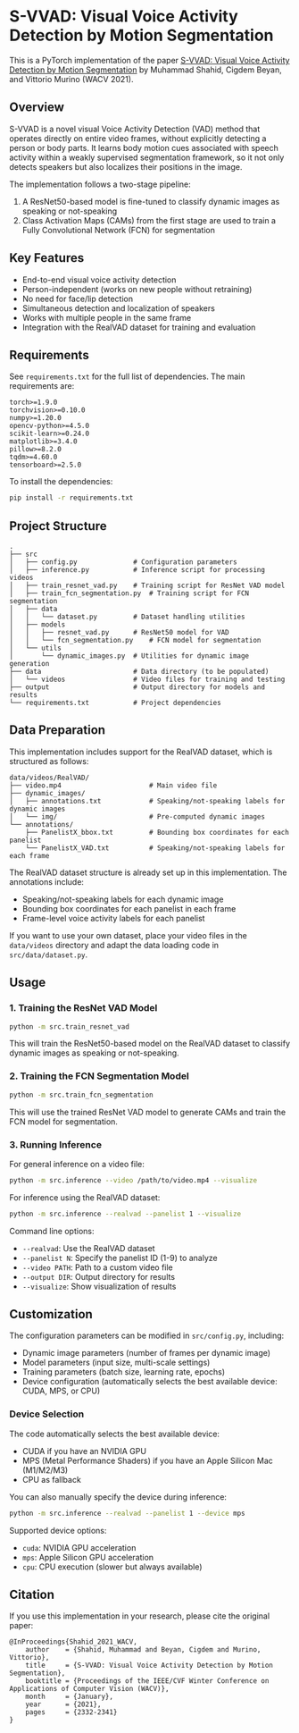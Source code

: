 # S-VVAD: Visual Voice Activity Detection by Motion Segmentation

This is a PyTorch implementation of the paper [S-VVAD: Visual Voice Activity Detection by Motion Segmentation](https://openaccess.thecvf.com/content/WACV2021/papers/Shahid_S-VVAD_Visual_Voice_Activity_Detection_by_Motion_Segmentation_WACV_2021_paper.pdf) by Muhammad Shahid, Cigdem Beyan, and Vittorio Murino (WACV 2021).

## Overview

S-VVAD is a novel visual Voice Activity Detection (VAD) method that operates directly on entire video frames, without explicitly detecting a person or body parts. It learns body motion cues associated with speech activity within a weakly supervised segmentation framework, so it not only detects speakers but also localizes their positions in the image.

The implementation follows a two-stage pipeline:
1. A ResNet50-based model is fine-tuned to classify dynamic images as speaking or not-speaking
2. Class Activation Maps (CAMs) from the first stage are used to train a Fully Convolutional Network (FCN) for segmentation

## Key Features

- End-to-end visual voice activity detection
- Person-independent (works on new people without retraining)
- No need for face/lip detection
- Simultaneous detection and localization of speakers
- Works with multiple people in the same frame
- Integration with the RealVAD dataset for training and evaluation

## Requirements

See `requirements.txt` for the full list of dependencies. The main requirements are:

```
torch>=1.9.0
torchvision>=0.10.0
numpy>=1.20.0
opencv-python>=4.5.0
scikit-learn>=0.24.0
matplotlib>=3.4.0
pillow>=8.2.0
tqdm>=4.60.0
tensorboard>=2.5.0
```

To install the dependencies:

```bash
pip install -r requirements.txt
```

## Project Structure

```
.
├── src
│   ├── config.py              # Configuration parameters
│   ├── inference.py           # Inference script for processing videos
│   ├── train_resnet_vad.py    # Training script for ResNet VAD model
│   ├── train_fcn_segmentation.py  # Training script for FCN segmentation
│   ├── data
│   │   └── dataset.py         # Dataset handling utilities
│   ├── models
│   │   ├── resnet_vad.py      # ResNet50 model for VAD
│   │   └── fcn_segmentation.py    # FCN model for segmentation
│   └── utils
│       └── dynamic_images.py  # Utilities for dynamic image generation
├── data                       # Data directory (to be populated)
│   └── videos                 # Video files for training and testing
├── output                     # Output directory for models and results
└── requirements.txt           # Project dependencies
```

## Data Preparation

This implementation includes support for the RealVAD dataset, which is structured as follows:

```
data/videos/RealVAD/
├── video.mp4                      # Main video file
├── dynamic_images/
│   ├── annotations.txt            # Speaking/not-speaking labels for dynamic images
│   └── img/                       # Pre-computed dynamic images
└── annotations/
    ├── PanelistX_bbox.txt         # Bounding box coordinates for each panelist
    └── PanelistX_VAD.txt          # Speaking/not-speaking labels for each frame
```

The RealVAD dataset structure is already set up in this implementation. The annotations include:
- Speaking/not-speaking labels for each dynamic image
- Bounding box coordinates for each panelist in each frame
- Frame-level voice activity labels for each panelist

If you want to use your own dataset, place your video files in the `data/videos` directory and adapt the data loading code in `src/data/dataset.py`.

## Usage

### 1. Training the ResNet VAD Model

```bash
python -m src.train_resnet_vad
```

This will train the ResNet50-based model on the RealVAD dataset to classify dynamic images as speaking or not-speaking.

### 2. Training the FCN Segmentation Model

```bash
python -m src.train_fcn_segmentation
```

This will use the trained ResNet VAD model to generate CAMs and train the FCN model for segmentation.

### 3. Running Inference

For general inference on a video file:
```bash
python -m src.inference --video /path/to/video.mp4 --visualize
```

For inference using the RealVAD dataset:
```bash
python -m src.inference --realvad --panelist 1 --visualize
```

Command line options:
- `--realvad`: Use the RealVAD dataset
- `--panelist N`: Specify the panelist ID (1-9) to analyze
- `--video PATH`: Path to a custom video file
- `--output DIR`: Output directory for results
- `--visualize`: Show visualization of results

## Customization

The configuration parameters can be modified in `src/config.py`, including:

- Dynamic image parameters (number of frames per dynamic image)
- Model parameters (input size, multi-scale settings)
- Training parameters (batch size, learning rate, epochs)
- Device configuration (automatically selects the best available device: CUDA, MPS, or CPU)

### Device Selection

The code automatically selects the best available device:
- CUDA if you have an NVIDIA GPU
- MPS (Metal Performance Shaders) if you have an Apple Silicon Mac (M1/M2/M3)
- CPU as fallback

You can also manually specify the device during inference:
```bash
python -m src.inference --realvad --panelist 1 --device mps
```

Supported device options:
- `cuda`: NVIDIA GPU acceleration
- `mps`: Apple Silicon GPU acceleration
- `cpu`: CPU execution (slower but always available)

## Citation

If you use this implementation in your research, please cite the original paper:

```
@InProceedings{Shahid_2021_WACV,
    author    = {Shahid, Muhammad and Beyan, Cigdem and Murino, Vittorio},
    title     = {S-VVAD: Visual Voice Activity Detection by Motion Segmentation},
    booktitle = {Proceedings of the IEEE/CVF Winter Conference on Applications of Computer Vision (WACV)},
    month     = {January},
    year      = {2021},
    pages     = {2332-2341}
}
``` 